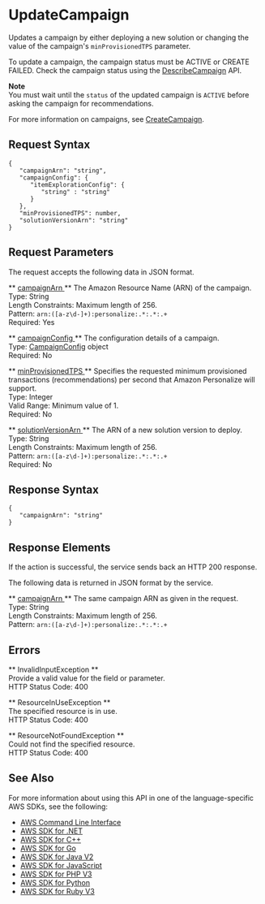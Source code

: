# UpdateCampaign<a name="API_UpdateCampaign"></a>

Updates a campaign by either deploying a new solution or changing the value of the campaign's `minProvisionedTPS` parameter\.

To update a campaign, the campaign status must be ACTIVE or CREATE FAILED\. Check the campaign status using the [DescribeCampaign](API_DescribeCampaign.md) API\.

**Note**  
You must wait until the `status` of the updated campaign is `ACTIVE` before asking the campaign for recommendations\.

For more information on campaigns, see [CreateCampaign](API_CreateCampaign.md)\.

## Request Syntax<a name="API_UpdateCampaign_RequestSyntax"></a>

```
{
   "campaignArn": "string",
   "campaignConfig": { 
      "itemExplorationConfig": { 
         "string" : "string" 
      }
   },
   "minProvisionedTPS": number,
   "solutionVersionArn": "string"
}
```

## Request Parameters<a name="API_UpdateCampaign_RequestParameters"></a>

The request accepts the following data in JSON format\.

 ** [ campaignArn ](#API_UpdateCampaign_RequestSyntax) **   <a name="personalize-UpdateCampaign-request-campaignArn"></a>
The Amazon Resource Name \(ARN\) of the campaign\.  
Type: String  
Length Constraints: Maximum length of 256\.  
Pattern: `arn:([a-z\d-]+):personalize:.*:.*:.+`   
Required: Yes

 ** [ campaignConfig ](#API_UpdateCampaign_RequestSyntax) **   <a name="personalize-UpdateCampaign-request-campaignConfig"></a>
The configuration details of a campaign\.  
Type: [CampaignConfig](API_CampaignConfig.md) object  
Required: No

 ** [ minProvisionedTPS ](#API_UpdateCampaign_RequestSyntax) **   <a name="personalize-UpdateCampaign-request-minProvisionedTPS"></a>
Specifies the requested minimum provisioned transactions \(recommendations\) per second that Amazon Personalize will support\.  
Type: Integer  
Valid Range: Minimum value of 1\.  
Required: No

 ** [ solutionVersionArn ](#API_UpdateCampaign_RequestSyntax) **   <a name="personalize-UpdateCampaign-request-solutionVersionArn"></a>
The ARN of a new solution version to deploy\.  
Type: String  
Length Constraints: Maximum length of 256\.  
Pattern: `arn:([a-z\d-]+):personalize:.*:.*:.+`   
Required: No

## Response Syntax<a name="API_UpdateCampaign_ResponseSyntax"></a>

```
{
   "campaignArn": "string"
}
```

## Response Elements<a name="API_UpdateCampaign_ResponseElements"></a>

If the action is successful, the service sends back an HTTP 200 response\.

The following data is returned in JSON format by the service\.

 ** [ campaignArn ](#API_UpdateCampaign_ResponseSyntax) **   <a name="personalize-UpdateCampaign-response-campaignArn"></a>
The same campaign ARN as given in the request\.  
Type: String  
Length Constraints: Maximum length of 256\.  
Pattern: `arn:([a-z\d-]+):personalize:.*:.*:.+` 

## Errors<a name="API_UpdateCampaign_Errors"></a>

 ** InvalidInputException **   
Provide a valid value for the field or parameter\.  
HTTP Status Code: 400

 ** ResourceInUseException **   
The specified resource is in use\.  
HTTP Status Code: 400

 ** ResourceNotFoundException **   
Could not find the specified resource\.  
HTTP Status Code: 400

## See Also<a name="API_UpdateCampaign_SeeAlso"></a>

For more information about using this API in one of the language\-specific AWS SDKs, see the following:
+  [ AWS Command Line Interface](https://docs.aws.amazon.com/goto/aws-cli/personalize-2018-05-22/UpdateCampaign) 
+  [ AWS SDK for \.NET](https://docs.aws.amazon.com/goto/DotNetSDKV3/personalize-2018-05-22/UpdateCampaign) 
+  [ AWS SDK for C\+\+](https://docs.aws.amazon.com/goto/SdkForCpp/personalize-2018-05-22/UpdateCampaign) 
+  [ AWS SDK for Go](https://docs.aws.amazon.com/goto/SdkForGoV1/personalize-2018-05-22/UpdateCampaign) 
+  [ AWS SDK for Java V2](https://docs.aws.amazon.com/goto/SdkForJavaV2/personalize-2018-05-22/UpdateCampaign) 
+  [ AWS SDK for JavaScript](https://docs.aws.amazon.com/goto/AWSJavaScriptSDK/personalize-2018-05-22/UpdateCampaign) 
+  [ AWS SDK for PHP V3](https://docs.aws.amazon.com/goto/SdkForPHPV3/personalize-2018-05-22/UpdateCampaign) 
+  [ AWS SDK for Python](https://docs.aws.amazon.com/goto/boto3/personalize-2018-05-22/UpdateCampaign) 
+  [ AWS SDK for Ruby V3](https://docs.aws.amazon.com/goto/SdkForRubyV3/personalize-2018-05-22/UpdateCampaign) 